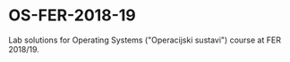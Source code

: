 # OS-FER-2018-19
Lab solutions for Operating Systems ("Operacijski sustavi") course at FER 2018/19.
